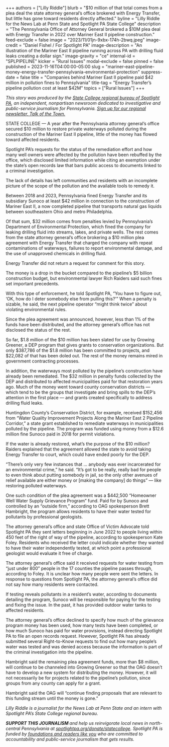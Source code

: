 +++
authors = ["Lilly Riddle"]
blurb = "$10 million of that total comes from a plea deal the state attorney general’s office brokered with Energy Transfer, but little has gone toward residents directly affected."
byline = "Lilly Riddle for the News Lab at Penn State and Spotlight PA State College"
description = "The Pennsylvania Office of Attorney General brokered a $10M plea deal with Energy Transfer in 2022 over Mariner East II pipeline construction."
feed-exclude = false
image = "2023/11/01jn-9xbx-174h-2bwq.jpeg"
image-credit = "Daniel Fishel / For Spotlight PA"
image-description = "An illustration of the Mariner East II pipeline running across PA with drilling fluid leaks creating a dollar sign."
image-gravity = "ce"
internal-id = "SPLPIPELINE"
kicker = "Rural Issues"
modal-exclude = false
pinned = false
published = 2023-11-16T04:00:00-05:00
slug = "mariner-east-pipeline-money-energy-transfer-pennsylvania-environmental-protection"
suppress-date = false
title = "Companies behind Mariner East II pipeline paid $42 million in pollution fines to Pennsylvania"
title-tag = "Energy Transfer’s pipeline pollution cost at least $42M"
topics = ["Rural Issues"]
+++

<em>This story was produced by the </em><a href="https://www.spotlightpa.org/statecollege"><em>State College regional bureau of Spotlight PA</em></a><em>, an independent, nonpartisan newsroom dedicated to investigative and public-service journalism for Pennsylvania. </em><a href="https://www.spotlightpa.org/newsletters/talkofthetown"><em>Sign up for our regional newsletter, Talk of the Town.</em></a>

STATE COLLEGE — A year after the Pennsylvania attorney general’s office secured $10 million to restore private waterways polluted during the construction of the Mariner East II pipeline, little of the money has flowed toward affected residents.

Spotlight PA’s requests for the status of the remediation effort and how many well owners were affected by the pollution have been rebuffed by the office, which disclosed limited information while citing an exemption under the state’s open records law that bars public access to documents linked to a criminal investigation.

The lack of details has left communities and residents with an incomplete picture of the scope of the pollution and the available tools to remedy it.

Between 2018 and 2023, Pennsylvania fined Energy Transfer and its subsidiary Sunoco at least $42 million in connection to the construction of Mariner East II, a now completed pipeline that transports natural gas liquids between southeastern Ohio and metro Philadelphia.

Of that sum, $32 million comes from penalties levied by Pennsylvania’s Department of Environmental Protection, which fined the company for leaking drilling fluid into streams, lakes, and private wells. The rest comes from the state attorney general’s office brokering a $10 million plea agreement with Energy Transfer that charged the company with repeat contaminations of waterways, failures to report environmental damage, and the use of unapproved chemicals in drilling fluid.

Energy Transfer did not return a request for comment for this story.

<script src="https://www.spotlightpa.org/embed.js" async></script><div data-spl-embed-version="1" data-spl-src="https://www.spotlightpa.org/embeds/newsletter/?cta=Sign%20up%20for%20our%20new%20regional%20newsletter%2C%20%3Cb%3ETalk%20of%20the%20Town%3C%2Fb%3E%2C%20and%20get%20all%20the%20news%20and%20notes%20from%20State%20College%20and%20north-central%20PA.&button=Sign%20Up%20Now&preselect=state_college&eyebrow=DON'T%20MISS%20A%20BEAT"></div>

The money is a drop in the bucket compared to the pipeline’s $5 billion construction budget, but environmental lawyer Rich Raiders said such fines set important precedents.

With this type of enforcement, he told Spotlight PA, “You have to figure out, ‘OK, how do I deter somebody else from pulling this?’” When a penalty is sizable, he said, the next pipeline operator “might think twice” about violating environmental rules.

Since the plea agreement was announced, however, less than 1% of the funds have been distributed, and the attorney general’s office has not disclosed the status of the rest.

So far, $1.8 million of the $10 million has been slated for use by Growing Greener, a DEP program that gives grants to conservation organizations. But only $387,786 of the $1.8 million has been committed to projects, and $22,082 of that has been doled out. The rest of the money remains mired in government contracting processes.

In addition, the waterways most polluted by the pipeline’s construction have already been remediated. The $32 million in penalty funds collected by the DEP and distributed to affected municipalities paid for that restoration years ago. Much of the money went toward county conservation districts — which tend to be the groups that investigate and bring spills to the DEP’s attention in the first place — and grants created specifically to address drilling fluid leaks.

Huntingdon County’s Conservation District, for example, received $152,456 from “Water Quality Improvement Projects Along the Mariner East 2 Pipeline Corridor,” a state grant established to remediate waterways in municipalities polluted by the pipeline. The program was funded using money from a $12.6 million fine Sunoco paid in 2018 for permit violations.

If the water is already restored, what’s the purpose of the $10 million? Raiders explained that the agreement allowed the state to avoid taking Energy Transfer to court, which could have ended poorly for the DEP.

“There’s only very few instances that … anybody was ever incarcerated for an environmental crime,” he said. “It’s got to be really, really bad for people to even think about putting somebody in jail, so the only other avenues of relief available are either money or \[making the company\] do things” — like restoring polluted waterways.

<script src="https://www.spotlightpa.org/embed.js" async></script><div data-spl-embed-version="1" data-spl-src="https://www.spotlightpa.org/embeds/donate/"></div>

One such condition of the plea agreement was a $442,500 “Homeowner Well Water Supply Grievance Program” fund. Paid for by Sunoco and controlled by an “outside firm,” according to OAG spokesperson Brett Hambright, the program allows residents to have their water tested for pollutants by professional geologists.

The attorney general’s office and state Office of Victim Advocate told Spotlight PA they sent letters beginning in June 2022 to people living within 450 feet of the right of way of the pipeline, according to spokesperson Kate Foley. Residents who received the letter could indicate whether they wanted to have their water independently tested, at which point a professional geologist would evaluate it free of charge.

The attorney general’s office said it received requests for water testing from “just under 800” people in the 17 counties the pipeline passes through, according to Foley. It is unclear how many people were sent the letters. In response to questions from Spotlight PA, the attorney general’s office did not say how many residents were contacted.

If testing reveals pollutants in a resident’s water, according to documents detailing the program, Sunoco will be responsible for paying for the testing and fixing the issue. In the past, it has provided outdoor water tanks to affected residents.

The attorney general’s office declined to specify how much of the grievance program money has been used, how many tests have been completed, or how much Sunoco has paid for water provisions, instead directing Spotlight PA to file an open records request. However, Spotlight PA has already submitted several Right-to-Know requests to find out how many people’s water was tested and was denied access because the information is part of the criminal investigation into the pipeline.

Hambright said the remaining plea agreement funds, more than $8 million, will continue to be channeled into Growing Greener so that the OAG doesn’t have to develop a new system for distributing the money. However, it will not necessarily be for projects related to the pipeline’s pollution, since groups from any county can apply for a grant.

Hambright said the OAG will “continue finding proposals that are relevant to this funding stream until the money is gone.”

<script src="https://www.spotlightpa.org/embed.js" async></script><div data-spl-embed-version="1" data-spl-src="https://www.spotlightpa.org/embeds/tips/?tip_text=Did%20the%20Mariner%20East%20II%20pipeline%20construction%20affect%20your%20water%3F%20We%20want%20to%20hear%20from%20you."></div>

<em>Lilly Riddle is a journalist for the News Lab at Penn State and an intern with Spotlight PA’s State College regional bureau.</em>

<strong><em>SUPPORT THIS JOURNALISM </em></strong><em>and help us reinvigorate local news in north-central Pennsylvania at </em><a href="https://www.spotlightpa.org/donate/statecollege"><em>spotlightpa.org/donate/statecollege</em></a><em>. Spotlight PA is funded by </em><a href="https://www.spotlightpa.org/support"><em>foundations and readers like you</em></a><em> who are committed to accountability and public-service journalism that gets results.</em>

